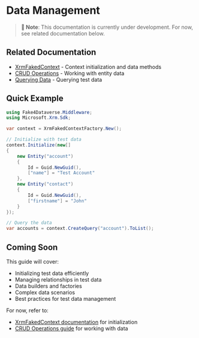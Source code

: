# Data Management

> **📝 Note**: This documentation is currently under development. For now, see related documentation below.

## Related Documentation

- [XrmFakedContext](./xrm-faked-context.md) - Context initialization and data methods
- [CRUD Operations](../usage/crud-operations.md) - Working with entity data
- [Querying Data](../usage/querying-data.md) - Querying test data

## Quick Example

```csharp
using Fake4Dataverse.Middleware;
using Microsoft.Xrm.Sdk;

var context = XrmFakedContextFactory.New();

// Initialize with test data
context.Initialize(new[]
{
    new Entity("account") 
    { 
        Id = Guid.NewGuid(), 
        ["name"] = "Test Account" 
    },
    new Entity("contact") 
    { 
        Id = Guid.NewGuid(), 
        ["firstname"] = "John" 
    }
});

// Query the data
var accounts = context.CreateQuery("account").ToList();
```

## Coming Soon

This guide will cover:
- Initializing test data efficiently
- Managing relationships in test data
- Data builders and factories
- Complex data scenarios
- Best practices for test data management

For now, refer to:
- [XrmFakedContext documentation](./xrm-faked-context.md#data-management) for initialization
- [CRUD Operations guide](../usage/crud-operations.md) for working with data
